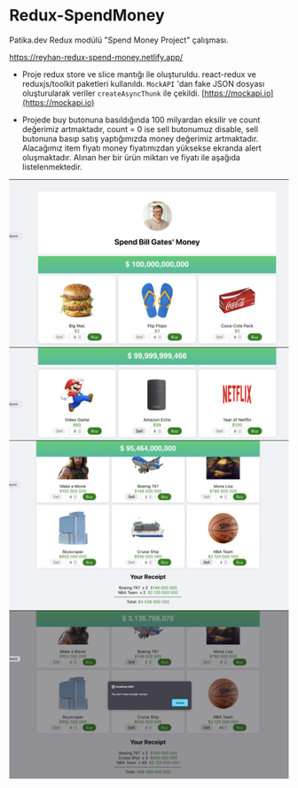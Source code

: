 # Redux-SpendMoney
Patika.dev Redux modülü "Spend Money Project" çalışması.

https://reyhan-redux-spend-money.netlify.app/

* Proje redux store ve slice mantığı ile oluşturuldu. react-redux ve reduxjs/toolkit paketleri kullanıldı. ```MockAPI``` 'dan fake JSON dosyası oluşturularak veriler ```createAsyncThunk``` ile çekildi. [https://mockapi.io](https://mockapi.io)

* Projede buy butonuna basıldığında 100 milyardan eksilir ve count değerimiz artmaktadır, count = 0 ise sell butonumuz disable, sell butonuna basıp satış yaptığımızda money değerimiz artmaktadır. Alacağımız item fiyatı money fiyatımızdan yüksekse ekranda alert oluşmaktadır. Alınan her bir ürün miktarı ve fiyatı ile aşağıda listelenmektedir. 

![ss-1](/public/assets/ss-1.png)
![ss-2](/public/assets/ss-2.png)
![ss-3](/public/assets/ss-3.png)
![ss-4](/public/assets/ss-4.png)

